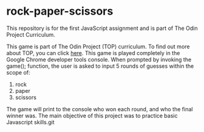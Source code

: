 # rock-paper-scissors
This repository is for the first JavaScript assignment and is part of The Odin Project Curriculum.

This game is part of The Odin Project (TOP) curriculum. To find out more about TOP, you can click [here](https://www.theodinproject.com/). This game is played completely in the Google Chrome developer tools console. When prompted by invoking the game(); function, the user is asked to input 5 rounds of guesses within the scope of:

1. rock
2. paper
3. scissors

The game will print to the console who won each round, and who the final winner was. The main objective of this project was to practice basic Javascript skills.git